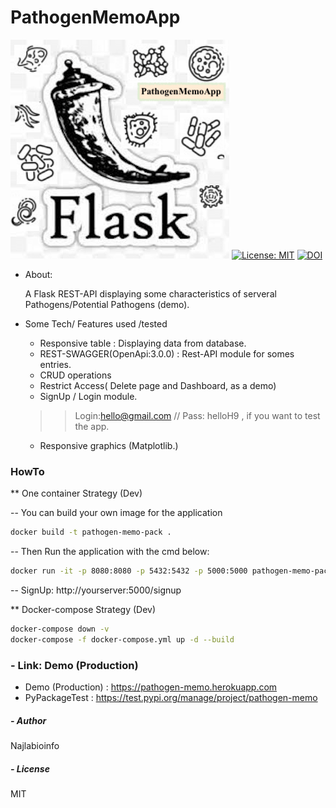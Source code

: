# PathogenMemoApp

![alt text](pathogen_memo/static/img/flaskpython.png "PathogenMemo_icon")
[![License: MIT](https://img.shields.io/badge/License-MIT-yellow.svg)](https://opensource.org/licenses/MIT)
[![DOI](https://zenodo.org/badge/230990869.svg)](https://zenodo.org/badge/latestdoi/230990869)


* About:
	
	A Flask REST-API displaying some characteristics of serveral Pathogens/Potential Pathogens (demo).



* Some Tech/ Features used /tested

	- Responsive table : Displaying data from database.
	- REST-SWAGGER(OpenApi:3.0.0) : Rest-API module for somes entries.
	- CRUD operations
	- Restrict Access( Delete page and Dashboard, as a demo)
	- SignUp / Login module. 
	>> Login:hello@gmail.com // Pass: helloH9 , if you want to test the app.
	- Responsive graphics (Matplotlib.)


### HowTo 

** One container Strategy (Dev)

-- You can build your own image for the application

```bash
docker build -t pathogen-memo-pack . 
```
	
-- Then  Run the application with the cmd below:

```bash
docker run -it -p 8080:8080 -p 5432:5432 -p 5000:5000 pathogen-memo-pack:latest
```

-- SignUp: http://yourserver:5000/signup


** Docker-compose Strategy (Dev)
```bash
docker-compose down -v
docker-compose -f docker-compose.yml up -d --build
```



### - Link: Demo (Production)

* Demo (Production) : <a href="https://pathogen-memo.herokuapp.com"> https://pathogen-memo.herokuapp.com </a>
* PyPackageTest : https://test.pypi.org/manage/project/pathogen-memo



##### - Author
Najlabioinfo

##### -  License
MIT
